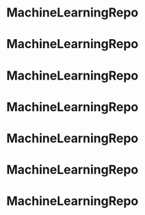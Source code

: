 # MachineLearningRepo
# MachineLearningRepo
# MachineLearningRepo
# MachineLearningRepo
# MachineLearningRepo
# MachineLearningRepo
# MachineLearningRepo
